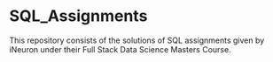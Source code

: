 # SQL_Assignments

This repository consists of the solutions of SQL assignments given by iNeuron under their Full Stack Data Science Masters Course.
